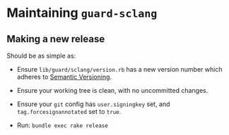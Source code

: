 # Maintaining `guard-sclang`

## Making a new release

Should be as simple as:

- Ensure `lib/guard/sclang/version.rb` has a new version number
  which adheres to [Semantic Versioning](https://semver.org/).

- Ensure your working tree is clean, with no uncommitted changes.

- Ensure your `git` config has `user.signingkey` set, and
  `tag.forcesignannotated` set to `true`.

- Run: `bundle exec rake release`
